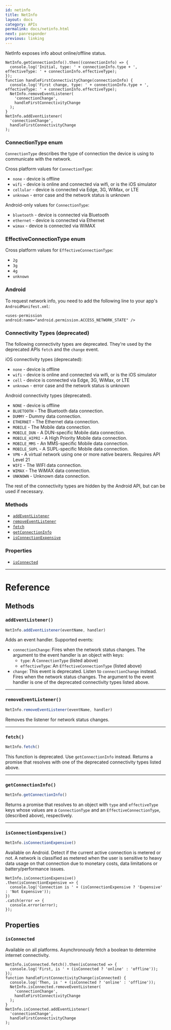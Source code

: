 ```yaml
---
id: netinfo
title: NetInfo
layout: docs
category: APIs
permalink: docs/netinfo.html
next: panresponder
previous: linking
---
```


NetInfo exposes info about online/offline status.

```
NetInfo.getConnectionInfo().then((connectionInfo) => {
  console.log('Initial, type: ' + connectionInfo.type + ', effectiveType: ' + connectionInfo.effectiveType);
});
function handleFirstConnectivityChange(connectionInfo) {
  console.log('First change, type: ' + connectionInfo.type + ', effectiveType: ' + connectionInfo.effectiveType);
  NetInfo.removeEventListener(
    'connectionChange',
    handleFirstConnectivityChange
  );
}
NetInfo.addEventListener(
  'connectionChange',
  handleFirstConnectivityChange
);
```

### ConnectionType enum

`ConnectionType` describes the type of connection the device is using to communicate with the network.

Cross platform values for `ConnectionType`:
- `none` - device is offline
- `wifi` - device is online and connected via wifi, or is the iOS simulator
- `cellular` - device is connected via Edge, 3G, WiMax, or LTE
- `unknown` - error case and the network status is unknown

Android-only values for `ConnectionType`:
- `bluetooth` - device is connected via Bluetooth
- `ethernet` - device is connected via Ethernet
- `wimax` - device is connected via WiMAX

### EffectiveConnectionType enum

Cross platform values for `EffectiveConnectionType`:
- `2g`
- `3g`
- `4g`
- `unknown`

### Android

To request network info, you need to add the following line to your
app's `AndroidManifest.xml`:

`<uses-permission android:name="android.permission.ACCESS_NETWORK_STATE" />`

### Connectivity Types (deprecated)

The following connectivity types are deprecated. They're used by the deprecated APIs `fetch` and the `change` event.

iOS connectivity types (deprecated):
- `none` - device is offline
- `wifi` - device is online and connected via wifi, or is the iOS simulator
- `cell` - device is connected via Edge, 3G, WiMax, or LTE
- `unknown` - error case and the network status is unknown

Android connectivity types (deprecated).
- `NONE` - device is offline
- `BLUETOOTH` - The Bluetooth data connection.
- `DUMMY` -  Dummy data connection.
- `ETHERNET` - The Ethernet data connection.
- `MOBILE` - The Mobile data connection.
- `MOBILE_DUN` - A DUN-specific Mobile data connection.
- `MOBILE_HIPRI` - A High Priority Mobile data connection.
- `MOBILE_MMS` - An MMS-specific Mobile data connection.
- `MOBILE_SUPL` -  A SUPL-specific Mobile data connection.
- `VPN` -  A virtual network using one or more native bearers. Requires API Level 21
- `WIFI` - The WIFI data connection.
- `WIMAX` -  The WiMAX data connection.
- `UNKNOWN` - Unknown data connection.

The rest of the connectivity types are hidden by the Android API, but can be used if necessary.


### Methods

- [`addEventListener`](docs/netinfo.html#addeventlistener)
- [`removeEventListener`](docs/netinfo.html#removeeventlistener)
- [`fetch`](docs/netinfo.html#fetch)
- [`getConnectionInfo`](docs/netinfo.html#getconnectioninfo)
- [`isConnectionExpensive`](docs/netinfo.html#isconnectionexpensive)


### Properties

- [`isConnected`](docs/netinfo.html#isconnected)




---

# Reference

## Methods

### `addEventListener()`

```javascript
NetInfo.addEventListener(eventName, handler)
```


Adds an event handler. Supported events:

- `connectionChange`: Fires when the network status changes. The argument to the event
  handler is an object with keys:
  - `type`: A `ConnectionType` (listed above)
  - `effectiveType`: An `EffectiveConnectionType` (listed above)
- `change`: This event is deprecated. Listen to `connectionChange` instead. Fires when
  the network status changes. The argument to the event handler is one of the deprecated
  connectivity types listed above.




---

### `removeEventListener()`

```javascript
NetInfo.removeEventListener(eventName, handler)
```


Removes the listener for network status changes.




---

### `fetch()`

```javascript
NetInfo.fetch()
```


This function is deprecated. Use `getConnectionInfo` instead. Returns a promise that
resolves with one of the deprecated connectivity types listed above.




---

### `getConnectionInfo()`

```javascript
NetInfo.getConnectionInfo()
```


Returns a promise that resolves to an object with `type` and `effectiveType` keys
whose values are a `ConnectionType` and an `EffectiveConnectionType`, (described above),
respectively.




---

### `isConnectionExpensive()`

```javascript
NetInfo.isConnectionExpensive()
```

Available on Android. Detect if the current active connection is metered or not. A network is
classified as metered when the user is sensitive to heavy data usage on that connection due to
monetary costs, data limitations or battery/performance issues.

```
NetInfo.isConnectionExpensive()
.then(isConnectionExpensive => {
  console.log('Connection is ' + (isConnectionExpensive ? 'Expensive' : 'Not Expensive'));
})
.catch(error => {
  console.error(error);
});
```



## Properties

### `isConnected`

Available on all platforms. Asynchronously fetch a boolean to determine internet connectivity.

```
NetInfo.isConnected.fetch().then(isConnected => {
  console.log('First, is ' + (isConnected ? 'online' : 'offline'));
});
function handleFirstConnectivityChange(isConnected) {
  console.log('Then, is ' + (isConnected ? 'online' : 'offline'));
  NetInfo.isConnected.removeEventListener(
    'connectionChange',
    handleFirstConnectivityChange
  );
}
NetInfo.isConnected.addEventListener(
  'connectionChange',
  handleFirstConnectivityChange
);
```
